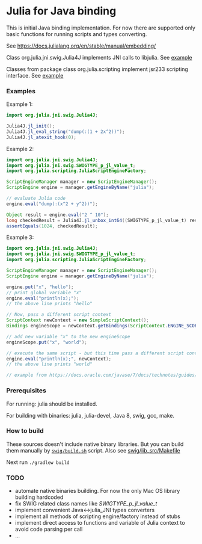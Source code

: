 # Julia for Java binding

This is initial Java binding implementation.
For now there are supported only basic functions
for running scripts and types converting.

See https://docs.julialang.org/en/stable/manual/embedding/

Class org.julia.jni.swig.Julia4J implements JNI calls to libjulia. See [example](src/test/java/Julia4JJNITest.java)

Classes from package class org.julia.scripting implement jsr233 scripting interface.  See [example](src/test/java/Julia4JScriptingTest.java)

### Examples

Example 1:
```java
import org.julia.jni.swig.Julia4J;

Julia4J.jl_init();
Julia4J.jl_eval_string("dump(:(1 + 2x^2))");
Julia4J.jl_atexit_hook(0);
```

Example 2:
```java
import org.julia.jni.swig.Julia4J;
import org.julia.jni.swig.SWIGTYPE_p_jl_value_t;
import org.julia.scripting.JuliaScriptEngineFactory;

ScriptEngineManager manager = new ScriptEngineManager();
ScriptEngine engine = manager.getEngineByName("julia");

// evaluate Julia code
engine.eval("dump(:(x^2 + y^2))");

Object result = engine.eval("2 ^ 10");
long checkedResult = Julia4J.jl_unbox_int64((SWIGTYPE_p_jl_value_t) result);
assertEquals(1024, checkedResult);
```

Example 3:
```java
import org.julia.jni.swig.Julia4J;
import org.julia.jni.swig.SWIGTYPE_p_jl_value_t;
import org.julia.scripting.JuliaScriptEngineFactory;

ScriptEngineManager manager = new ScriptEngineManager();
ScriptEngine engine = manager.getEngineByName("julia");

engine.put("x", "hello");
// print global variable "x"
engine.eval("println(x);");
// the above line prints "hello"

// Now, pass a different script context
ScriptContext newContext = new SimpleScriptContext();
Bindings engineScope = newContext.getBindings(ScriptContext.ENGINE_SCOPE);

// add new variable "x" to the new engineScope
engineScope.put("x", "world");

// execute the same script - but this time pass a different script context
engine.eval("println(x);", newContext);
// the above line prints "world"

// example from https://docs.oracle.com/javase/7/docs/technotes/guides/scripting/programmer_guide/
```
### Prerequisites

For running: julia should be installed.

For building with binaries: julia, julia-devel, Java 8, swig, gcc, make.

### How to build
These sources doesn't include native binary libraries. But you can build them manually by [`swig/build.sh`](swig/build.sh) script.
Also see [swig/lib_src/Makefile](swig/lib_src/Makefile)

Next run `./gradlew build`

### TODO

* automate native binaries building. For now the only Mac OS library building hardcoded
* fix SWIG related class names like *SWIGTYPE_p_jl_value_t*
* implement convenient Java<->julia_JNI types converters
* implement all methods of scripting engine/factory instead of stubs
* implement direct access to functions and variable of Julia context to avoid code parsing per call
* ...
